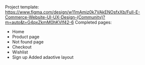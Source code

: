 Project template: https://www.figma.com/design/w11mAmiz0k7VAkENOsfxXb/Full-E-Commerce-Website-UI-UX-Design-(Community)?m=auto&t=G4pxZkmM0hKVlf42-6
Completed pages:
- Home
- Product page
- Not found page
- Checkout
- Wishlist
- Sign up
Added adaotive layout
